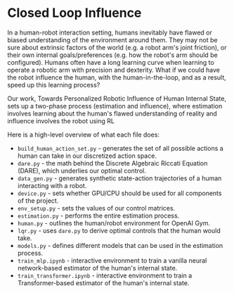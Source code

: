 # Closed Loop Influence

In a human-robot interaction setting, humans inevitably have flawed or biased understanding of the environment around them. They may not be sure about extrinsic factors of the world (e.g. a robot arm's joint friction), or their own internal goals/preferences (e.g. how the robot's arm should be configured). Humans often have a long learning curve when learning to operate a robotic arm with precision and dexterity. What if we could have the robot influence the human, with the human-in-the-loop, and as a result, speed up this learning process?

Our work, Towards Personalized Robotic Influence of Human Internal State, sets up a two-phase process (estimation and influence), where estimation involves learning about the human's flawed understanding of reality and influence involves the robot using RL 

Here is a high-level overview of what each file does:
- `build_human_action_set.py` - generates the set of all possible actions a human can take in our discretized action space.
- `dare.py` - the math behind the Discrete Algebraic Riccati Equation (DARE), which underlies our optimal control.
- `data_gen.py` - generates synthetic state-action trajectories of a human interacting with a robot.
- `device.py` - sets whether GPU/CPU should be used for all components of the project.
- `env_setup.py` - sets the values of our control matrices.
- `estimation.py` - performs the entire estimation process.
- `human.py` - outlines the human/robot environment for OpenAI Gym.
- `lqr.py` - uses `dare.py` to derive optimal controls that the human would take.
- `models.py` - defines different models that can be used in the estimation process.
- `train_mlp.ipynb` - interactive environment to train a vanilla neural network-based estimator of the human's internal state.
- `train_transformer.ipynb` - interactive environment to train a Transformer-based estimator of the human's internal state.
